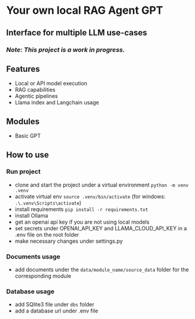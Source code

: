 # Your own local RAG Agent GPT
## Interface for multiple LLM use-cases
### *Note: This project is a work in progress.*

## Features
- Local or API model execution
- RAG capabilities
- Agentic pipelines
- Llama index and Langchain usage

## Modules
- Basic GPT

## How to use
### Run project
- clone and start the project under a virtual environment `python -m venv .venv`
- activate virtual env `source .venv/bin/activate` (for windows: `.\.venv\Scripts\activate`)
- install requirements `pip install -r requirements.txt`
- install Ollama
- get an openai api key if you are not using local models
- set secrets under OPENAI_API_KEY and LLAMA_CLOUD_API_KEY in a .env file on the root folder
- make necessary changes under settings.py

### Documents usage
- add documents under the `data/module_name/source_data` folder for the corresponding module

### Database usage
- add SQlite3 file under `dbs` folder
- add a database url under .env file
